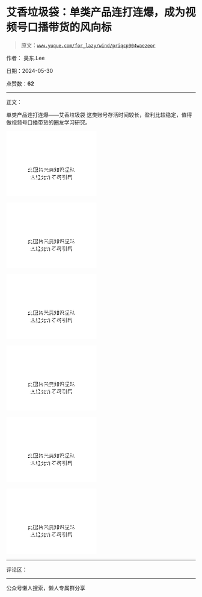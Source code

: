 # 艾香垃圾袋：单类产品连打连爆，成为视频号口播带货的风向标

> 原文：[`www.yuque.com/for_lazy/wind/priqcp904waezeor`](https://www.yuque.com/for_lazy/wind/priqcp904waezeor)

作者： 昊东.Lee

日期：2024-05-30

点赞数：**62**

* * *

正文：

单类产品连打连爆——艾香垃圾袋 这类账号存活时间较长，盈利比较稳定，值得做视频号口播带货的圈友学习研究。

![](img/0604827fb166d674d02e049f55f8895e.png)

![](img/856e9078ab82d0f384153bf159ce30e7.png)

![](img/9bafad8fcdc4ad90811f195626df382e.png)

![](img/8fe1023dd8f23612cfc2300269b3e4de.png)

![](img/15c9b3c77d7136ce211af31d880a0672.png)

![](img/a68f96d226f427d98075dd9d70323404.png)

* * *

评论区：

* * *

公众号懒人搜索，懒人专属群分享